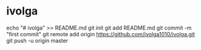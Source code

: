 # ivolga
echo "# ivolga" >> README.md
git init
git add README.md
git commit -m "first commit"
git remote add origin https://github.com/ivolga1010/ivolga.git
git push -u origin master
